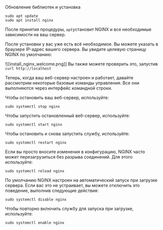 Обновление библиотек и установка
```
sudo apt update
sudo apt install nginx
```

После принятия процедуры, `apt`установит NGINX и все необходимые зависимости на ваш сервер.

После установки у вас уже есть всё необходимое. Вы можете указать в браузере IP-адрес вашего сервера. Вы увидите целевую страницу NGINX по умолчанию:

![[install_nginx_welcome.png]]
Вы также можете проверить это, запустив `curl http://localhost`

Теперь, когда ваш веб-сервер настроен и работает, давайте рассмотрим некоторые базовые команды управления. Все они выполняются через интерфейс командной строки.

Чтобы остановить ваш веб-сервер, используйте: 
```
sudo systemctl stop nginx
```

Чтобы запустить остановленный веб-сервер, используйте: 
```
sudo systemctl start nginx
```

Чтобы остановить и снова запустить службу, используйте: 
```
sudo systemctl restart nginx
```

Если вы просто вносите изменения в конфигурацию, NGINX часто может перезагрузиться без разрыва соединений. Для этого используйте: 
```
sudo systemctl reload nginx
```

По умолчанию NGINX настроен на автоматический запуск при загрузке сервера. Если вас это не устраивает, вы можете отключить это поведение, выполнив следующие действия: 
```
sudo systemctl disable nginx
```

Чтобы повторно включить службу для запуска при загрузке, используйте: 
```
sudo systemctl enable nginx
```